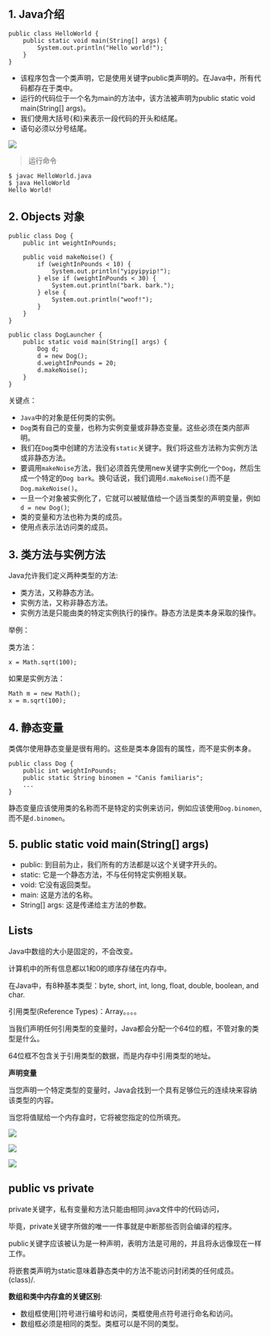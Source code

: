 ## 1. Java介绍

```
public class HelloWorld {
    public static void main(String[] args) {
        System.out.println("Hello world!");
    }
}
```
- 该程序包含一个类声明，它是使用关键字public类声明的。在Java中，所有代码都存在于类中。
- 运行的代码位于一个名为main的方法中，该方法被声明为public static void main(String[] args)。
- 我们使用大括号{和}来表示一段代码的开头和结尾。
- 语句必须以分号结尾。

![](https://joshhug.gitbooks.io/hug61b/content/assets/compilation_figure.svg)

> 运行命令

```
$ javac HelloWorld.java
$ java HelloWorld
Hello World! 
```

## 2. Objects 对象

```
public class Dog {
    public int weightInPounds;

    public void makeNoise() {
        if (weightInPounds < 10) {
            System.out.println("yipyipyip!");
        } else if (weightInPounds < 30) {
            System.out.println("bark. bark.");
        } else {
            System.out.println("woof!");
        }
    }    
}

public class DogLauncher {
    public static void main(String[] args) {
        Dog d;
        d = new Dog();
        d.weightInPounds = 20;
        d.makeNoise();
    }
}
```

关键点：
- `Java`中的对象是任何类的实例。
- `Dog`类有自己的变量，也称为实例变量或非静态变量。这些必须在类内部声明。
- 我们在`Dog`类中创建的方法没有`static`关键字。我们将这些方法称为实例方法或非静态方法。
- 要调用`makeNoise`方法，我们必须首先使用new关键字实例化一个`Dog`，然后生成一个特定的`Dog bark`。换句话说，我们调用`d.makeNoise()`而不是`Dog.makeNoise()`。
- 一旦一个对象被实例化了，它就可以被赋值给一个适当类型的声明变量，例如`d = new Dog()`;
- 类的变量和方法也称为类的成员。
- 使用点表示法访问类的成员。

## 3. 类方法与实例方法

Java允许我们定义两种类型的方法:
- 类方法，又称静态方法。
- 实例方法，又称非静态方法。
- 实例方法是只能由类的特定实例执行的操作。静态方法是类本身采取的操作。

举例：

类方法：
```
x = Math.sqrt(100);
```
如果是实例方法：
```
Math m = new Math();
x = m.sqrt(100);

```

## 4. 静态变量

类偶尔使用静态变量是很有用的。这些是类本身固有的属性，而不是实例本身。
```
public class Dog {
    public int weightInPounds;
    public static String binomen = "Canis familiaris";
    ...
}
```
静态变量应该使用类的名称而不是特定的实例来访问，例如应该使用`Dog.binomen`,而不是`d.binomen`。

## 5. public static void main(String[] args)

- public: 到目前为止，我们所有的方法都是以这个关键字开头的。
- static: 它是一个静态方法，不与任何特定实例相关联。
- void: 它没有返回类型。
- main: 这是方法的名称。
- String[] args: 这是传递给主方法的参数。

## Lists

Java中数组的大小是固定的，不会改变。

计算机中的所有信息都以1和0的顺序存储在内存中。

在Java中，有8种基本类型：byte, short, int, long, float, double, boolean, and char.

引用类型(Reference Types)：Array。。。。

当我们声明任何引用类型的变量时，Java都会分配一个64位的框，不管对象的类型是什么。

64位框不包含关于引用类型的数据，而是内存中引用类型的地址。

**声明变量**

当您声明一个特定类型的变量时，Java会找到一个具有足够位元的连续块来容纳该类型的内容。

当您将值赋给一个内存盒时，它将被您指定的位所填充。

![](https://joshhug.gitbooks.io/hug61b/content/chap2/fig21/mystery_of_the_walrus_resolved_step1.png)

![](https://joshhug.gitbooks.io/hug61b/content/chap2/fig21/mystery_of_the_walrus_resolved_step2.png)

![](https://joshhug.gitbooks.io/hug61b/content/chap2/fig21/mystery_of_the_walrus_resolved_step3.png)

## public vs private

private关键字，私有变量和方法只能由相同.java文件中的代码访问，

毕竟，private关键字所做的唯一一件事就是中断那些否则会编译的程序。

public关键字应该被认为是一种声明，表明方法是可用的，并且将永远像现在一样工作。

将嵌套类声明为static意味着静态类中的方法不能访问封闭类的任何成员。(class)/.

**数组和类中内存盒的关键区别**:
- 数组框使用[]符号进行编号和访问，类框使用点符号进行命名和访问。
- 数组框必须是相同的类型。类框可以是不同的类型。